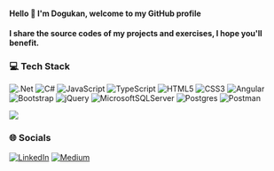####   Hello 👋 I'm Dogukan, welcome to my GitHub profile
#### I share the source codes of my projects and exercises, I hope you'll benefit.
### 💻 Tech Stack
![.Net](https://img.shields.io/badge/.NET-5C2D91?style=for-the-badge&logo=.net&logoColor=white) ![C#](https://img.shields.io/badge/c%23-%23239120.svg?style=for-the-badge&logo=c-sharp&logoColor=white) ![JavaScript](https://img.shields.io/badge/javascript-%23323330.svg?style=for-the-badge&logo=javascript&logoColor=%23F7DF1E) ![TypeScript](https://img.shields.io/badge/typescript-%23007ACC.svg?style=for-the-badge&logo=typescript&logoColor=white) ![HTML5](https://img.shields.io/badge/html5-%23E34F26.svg?style=for-the-badge&logo=html5&logoColor=white) ![CSS3](https://img.shields.io/badge/css3-%231572B6.svg?style=for-the-badge&logo=css3&logoColor=white)  ![Angular](https://img.shields.io/badge/angular-%23DD0031.svg?style=for-the-badge&logo=angular&logoColor=white)  ![Bootstrap](https://img.shields.io/badge/bootstrap-%23563D7C.svg?style=for-the-badge&logo=bootstrap&logoColor=white) ![jQuery](https://img.shields.io/badge/jquery-%230769AD.svg?style=for-the-badge&logo=jquery&logoColor=white) ![MicrosoftSQLServer](https://img.shields.io/badge/Microsoft%20SQL%20Sever-CC2927?style=for-the-badge&logo=microsoft%20sql%20server&logoColor=white) ![Postgres](https://img.shields.io/badge/postgres-%23316192.svg?style=for-the-badge&logo=postgresql&logoColor=white) ![Postman](https://img.shields.io/badge/Postman-FF6C37?style=for-the-badge&logo=postman&logoColor=white)


![](https://github-readme-stats.vercel.app/api/top-langs/?username=dogukankoc&theme=dark&hide_border=true&include_all_commits=true&count_private=false&layout=compact)

### 🌐 Socials
[![LinkedIn](https://img.shields.io/badge/LinkedIn-%230077B5.svg?logo=linkedin&logoColor=white)](https://linkedin.com/in/kocdogukan/) [![Medium](https://img.shields.io/badge/Medium-12100E?logo=medium&logoColor=white)](https://dogukankoc.medium.com/) 
